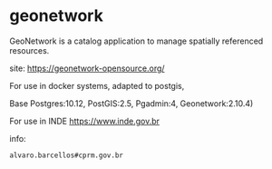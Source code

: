 # geonetwork

GeoNetwork is a catalog application to manage spatially referenced resources.

site: https://geonetwork-opensource.org/

For use in docker systems, adapted to postgis, 

Base Postgres:10.12, PostGIS:2.5, Pgadmin:4, Geonetwork:2.10.4)

For use in INDE https://www.inde.gov.br

info:

    alvaro.barcellos#cprm.gov.br
